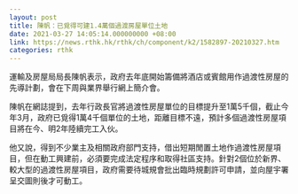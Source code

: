 ```yaml
---
layout: post
title: 陳帆：已覓得可建1.4萬個過渡房屋單位土地
date: 2021-03-27 14:05:14.000000000 +08:00
link: https://news.rthk.hk/rthk/ch/component/k2/1582897-20210327.htm
categories: rthk
---
```


運輸及房屋局局長陳帆表示，政府去年底開始籌備將酒店或賓館用作過渡性房屋的先導計劃，會在下周與業界舉行網上簡介會。

陳帆在網誌提到，去年行政長官將過渡性房屋單位的目標提升至1萬5千個，截止今年3月，政府已覓得1萬4千個單位的土地，距離目標不遠，預計多個過渡性房屋項目將在今、明2年陸續完工入伙。

他又說，得到不少業主及相關政府部門支持，借出短期閒置土地作過渡性房屋項目，但在動工興建前，必須要完成法定程序和取得社區支持。針對2個位於新界、較大型的過渡性房屋項目，政府需要待城規會批出臨時規劃許可申請，並向屋宇署呈交圖則後才可動工。
